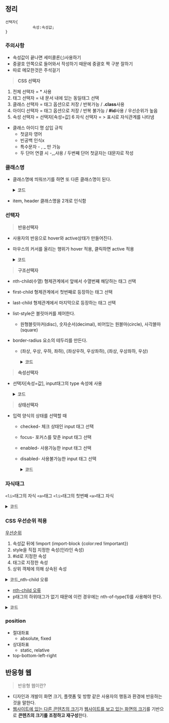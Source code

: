 ## 정리
```
선택자{
			속성:속성값;
}
```

### 주의사항
* 속성값이 끝나면 세미콜론(;)사용하기
* 중괄호 안쪽으로 들어와서 작성하기 때문에 중괄호 짝 구분 잘하기
* 따로 메모한것은 주석걸기

> **CSS 선택자**
1. 전체 선택자 = * 사용
2. 태그 선택자 = 내 문서 내에 있는 동일태그 선택
3. 클래스 선택자 = 태그 옵션으로 저장 / 반복가능 / **.class**사용
4. 아이디 선택자 = 태그 옵션으로 저장 / 반복 불가능 / **#id**사용 / 우선순위가 높음
5. 속성 선택자 = 선택자[속성=값]
6 자식 선택자 = > 표시로 자식관계를 나타냄

* 클래스 아이디 명 삽입 규칙
  * 첫글자 영어
  * 빈공백 인식x
  * 특수문자 - , _ 만 가능
  * 두 단어 연결 시 -,_사용 / 두번째 단어 첫글자는 대문자로 작성

### 클래스명
* 클래스명에 띄워쓰기를 하면 또 다른 클래스명이 된다.

  <details>
      <summary>코드</summary>
      
      <!DOCTYPE html>
      <html lang="en">
      <head>
        <title>multi_clasll</title>
        <style>
          .item {
            color: pink;
          }

          .header {
            background-color: aliceblue;
          }
        </style>
      </head>
      <body>
        <h1 class="item header">동해물과 백두산이</h1>
      </body>
      </html>

      <!-- 
        클래스명에 띄워쓰기를 하면 또 다른 클래스명이 된다.
      -->

  </details>
  
* item, header 클래스명을 2개로 인식함

### 선택자

> **반응선택자**
* 사용자의 반응으로 hover와 active상태가 만들어진다.
* 마우스의 커서를 올리는 행위가 hover 적용, 클릭하면 active 적용

  <details>
      <summary>코드</summary>
      
      <!DOCTYPE html>
      <html lang="en">
      <head>
        <meta charset="UTF-8">
        <meta name="viewport" content="width=device-width, initial-scale=1.0">
        <title>반응 선택자</title>
        <style>
          h4:hover {
            color: red;
          }
          h4:active {
            color: blue;
          }
        </style>
      </head>
      <body>
        <h4>반응 선택자</h4>
      </body>
      </html>

  </details>


> **구조선택자**
* nth-child(수열) 형제관계에서 앞에서 수열번쨰 해당하는 태그 선택
* first-child 형제관계에서 첫번째로 등장하는 태그 선택
* last-child 형제관계에서 마지막으로 등장하는 태그 선택

* list-style은 블릿마커를 제어한다.
  * 원형블릿마커(disc), 숫자순서(decimal), 비어있는 원블마(circle), 사각블마(square)
* border-radius 요소의 테두리를 만든다.
  * (좌상, 우상, 우하, 좌하), (좌상우하, 우상좌하), (좌상, 우상좌하, 우상)

    <details>
      <summary>코드</summary>
      
      ```
      <!DOCTYPE html>
      <html lang="en">
      <head>
        <meta charset="UTF-8">
        <meta name="viewport" content="width=device-width, initial-scale=1.0">
        <title>structure</title>
        <style>
          li {
            list-style: none;
            float: left;
            padding: 15px;
          }
          li:nth-child(2n) {
            background-color: aliceblue;
          }
          li:nth-child(2n+1) {
            background-color: pink;
          }
          li:first-child{
            border-radius: 10px 0 0 10px;
          }
          li:last-child{
            border-radius: 0 10px 10px 0 ;
          }
        </style>
      </head>
      <body>
        <ul>
          <li>첫 번째</li>
          <li>두 번째</li>
          <li>세 번째</li>
          <li>네 번째</li>
          <li>다섯 번째</li>
          <li>여섯 번째</li>
          <li>일곱 번째</li>
        </ul>
      </body>
      </html>
      ```

  </details>

> **속성선택자**
* 선택자[속성=값], input태그의 type 속성에 사용

    <details>
      <summary>코드</summary>
      
      <!DOCTYPE html>
      <html lang="en">
      <head>
        <meta charset="UTF-8">
        <meta name="viewport" content="width=device-width, initial-scale=1.0">
        <title>attribute</title>
        <style>
          input[type="text"] {
            background: cornflowerblue;
          }
          input[type="password"]{
            background: floralwhite

          }
        </style>
      </head>
      <body>
        <form>
          <input type="text">
          <input type="password"> 
        </form>
      </body>
      </html>

  </details>

> **상태선택자**
* 입력 양식의 상태를 선택할 때
  * checked- 체크 상태인 input 태그 선택
  * focus- 포커스를 맞춘 input 태그 선택
  * enabled- 사용가능한 input 태그 선택
  * disabled- 사용불가능한 input 태그 선택

      <details>
      <summary>코드</summary>
      
      ```
      <!DOCTYPE html>
      <html lang="en">
      <head>
        <meta charset="UTF-8">
        <meta name="viewport" content="width=device-width, initial-scale=1.0">
        <title>Document</title>
        <style>
          input:enabled {
            background: white;
          }
          input:disabled {
            background: gray;
          }
        </style>
      </head>
      <body>
        <h2>사용가능</h2>
        <input value="가능">
        <h2>사용불가능</h2>
        <input disabled="disabled" value="불가능">
      </body>
      </html>
      ```

  </details>

### 자식태그
```<li>```태그의 자식 ```<a>```태그
```<li>```태그의 첫번째 ```<a>```태그 자식

  <details>
    <summary>코드</summary>
      
    <!DOCTYPE html>
    <html lang="en">
    <head>
      <meta charset="UTF-8">
      <meta name="viewport" content="width=device-width, initial-scale=1.0">
      <title>structFalse</title>
      <style>
        /* li > a:first-child {
          color: red;
        } */
        li:first-child > a {
          color: red;
        }
      </style>
    </head>
    <body>
      <ul>
        <li><a href="#">주의사항</a></li>
        <li><a href="#">주의사항</a></li>
        <li><a href="#">주의사항</a></li>
        <li><a href="#">주의사항</a></li>
        <li><a href="#">주의사항</a></li>
      </ul>
    </body>
    </html>

  </details>


### CSS 우선순위 적용
[우선순위](https://leeborn.tistory.com/entry/CSS-%EC%9A%B0%EC%84%A0%EC%88%9C%EC%9C%84-%EC%A0%81%EC%9A%A9-important)
1. 속성값 뒤에 !import
  (import-block {color:red !important})
2. style을 직접 지정한 속성(인라인 속성)
3. #id로 지정한 속성
4. 태그로 지정한 속성
5. 상위 객체에 의해 상속된 속성

  <details>
    <summary>코드_nth-child 오류</summary>
      
    <!DOCTYPE html>
    <html lang="en">
    <head>
      <meta charset="UTF-8">
      <meta name="viewport" content="width=device-width, initial-scale=1.0">
      <title>cascading</title>
      <style>
        h1{
          color: green;
        }
        p{
          color: black;
        }
        p{
          color: blue;
        }
        p:nth-child(2){
          color: red !important
        }
      </style>
    </head>
    <body>
      <h1>레드향</h1>
      <p>껍질에 붉은 빛이 돌아 레드향이라 불린다.</p>
      <p>레드향은 한라봉과 귤을 교배한 것으로</p>
      <p>일반 귤보다 2~3배 크고, 과육이 붉고 통통하다.</p>
    </body>
    </html>

  </details>

  * [nth-child 오류](https://stackoverflow.com/questions/23117175/nth-child-strange-behavior-with-h1-and-p)
  * p태그의 하위태그가 없기 때문에 이런 경우에는 nth-of-type(1)를 사용해야 한다.

  <details>
      <summary>코드</summary>
        
      <!DOCTYPE html>
      <html lang="en">
      <head>
        <meta charset="UTF-8">
        <meta name="viewport" content="width=device-width, initial-scale=1.0">
        <title>cascading</title>
        <style>
          p{
            color: black;
          }
          p{
            color: blue;
          }
          h1{
            color: brown !important;
          }
        </style>
      </head>
      <body>
        <h1 style="color: green;">레드향</h1>
        <p style="color: red;">껍질에 붉은 빛이 돌아 레드향이라 불린다.</p>
        <p>레드향은 한라봉과 귤을 교배한 것으로</p>
        <p>일반 귤보다 2~3배 크고, 과육이 붉고 통통하다.</p>
      </body>
      </html>

      <!-- 
        첫번째 테스트인 h1요소에는 타입 스타일과 인라인 스타일 모드 사용
        우선 순위가 타입 스타일 정의에 있는 !important가 높아 타입 스타일이 적용
        중요도와 적용범위가 같은 스타일의 경우는 나중에 선언된 스타일이 적용된다.
        (p태그의 경우 blue 적용)
      -->

  </details>

### position
* 절대좌표
  * absolute, fixed
* 상대좌표
  * static, relative
* top-bottom-left-right

## 반응형 웹
> 반응형 웹이란?
* 디자인과 개발이 화면 크기, 플랫폼 및 방향 같은 사용자의 행동과 환경에 반응하는 것을 말한다.
* <U>웹사이트에 있는 다른 콘텐츠의 크기</U>가 <U>웹사이트를 보고 있는 화면의 크기</U>를 기반으로 **콘텐츠의 크기를 조정하고 재구성**한다.